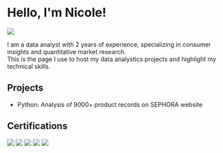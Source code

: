 # Hello, I'm Nicole!
<a href="https://www.linkedin.com/in/nicolekhooxy/"><img src="https://img.shields.io/badge/-LinkedIn-0072b1?&style=for-the-badge&logo=linkedin&logoColor=white" /></a>

I am a data analyst with 2 years of experience, specializing in consumer insights and quantitative market research.<br>
This is the page I use to host my data analystics projects and highlight my technical skills. 

## Projects
- Python: Analysis of 9000+ product records on SEPHORA website

## Certifications
<div>
<img src="https://img.shields.io/badge/-Security%2B-FF0000?&style=for-the-badge&logo=CompTIA&logoColor=white" />
<img src="https://img.shields.io/badge/-Network%2B-007ACC?&style=for-the-badge&logo=CompTIA&logoColor=white" />
<img src="https://img.shields.io/badge/-A%2B-4D4D4D?&style=for-the-badge&logo=CompTIA&logoColor=white" />
<img src="https://img.shields.io/badge/-CDSA-006400?&style=for-the-badge&logoColor=white" />
<img src="https://img.shields.io/badge/-CCD-000080?&style=for-the-badge&logoColor=white" />
</div>


